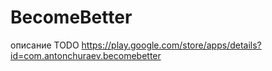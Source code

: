 # BecomeBetter
описание TODO
https://play.google.com/store/apps/details?id=com.antonchuraev.becomebetter
